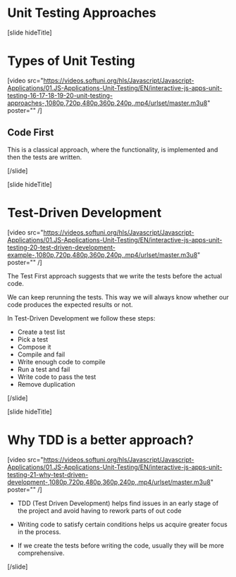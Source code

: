 # Unit Testing Approaches

[slide hideTitle]

# Types of Unit Testing

[video src="https://videos.softuni.org/hls/Javascript/Javascript-Applications/01.JS-Applications-Unit-Testing/EN/interactive-js-apps-unit-testing-16-17-18-19-20-unit-testing-approaches-,1080p,720p,480p,360p,240p,.mp4/urlset/master.m3u8" poster="" /]

## Code First

This is a classical approach, where the functionality, is implemented and then the tests are written.


[/slide]

[slide hideTitle]
# Test-Driven Development

[video src="https://videos.softuni.org/hls/Javascript/Javascript-Applications/01.JS-Applications-Unit-Testing/EN/interactive-js-apps-unit-testing-20-test-driven-development-example-,1080p,720p,480p,360p,240p,.mp4/urlset/master.m3u8" poster="" /]

The Test First approach suggests that we write the tests before the actual code. 

We can keep rerunning the tests. This way we will always know whether our code produces the expected results or not. 

In Test-Driven Development we follow these steps:
- Create a test list
- Pick a test
- Compose it 
- Compile and fail
- Write enough code to compile
- Run a test and fail
- Write code to pass the test 
- Remove duplication

[/slide]

[slide hideTitle]
# Why TDD is a better approach?

[video src="https://videos.softuni.org/hls/Javascript/Javascript-Applications/01.JS-Applications-Unit-Testing/EN/interactive-js-apps-unit-testing-21-why-test-driven-development-,1080p,720p,480p,360p,240p,.mp4/urlset/master.m3u8" poster="" /]

- TDD (Test Driven Development) helps find issues in an early stage of the project and avoid having to rework parts of out code 

- Writing code to satisfy certain conditions helps us acquire greater focus in the process. 

- If we create the tests before writing the code, usually they will be more comprehensive. 

[/slide]